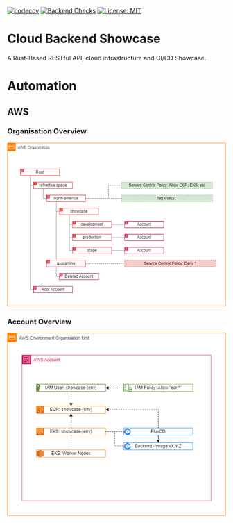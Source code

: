 [![codecov](https://codecov.io/gh/alexandertgtalbot/cloud-backend-showcase/graph/badge.svg?token=M2GJ1VPHTT)](https://codecov.io/gh/alexandertgtalbot/cloud-backend-showcase)
[![Backend Checks](https://github.com/alexandertgtalbot/cloud-backend-showcase/actions/workflows/backend-checks.yml/badge.svg?branch=main)](https://github.com/alexandertgtalbot/cloud-backend-showcase/actions/workflows/backend-checks.yml)
[![License: MIT](https://img.shields.io/badge/License-MIT-blue.svg)](https://github.com/alexandertgtalbot/cloud-backend-showcase/blob/main/LICENSE)

# Cloud Backend Showcase
A Rust-Based RESTful API, cloud infrastructure and CI/CD Showcase.

# Automation
## AWS
### Organisation Overview

![AWS Multi-Account Organization](./docs/diagram/aws-organisation.drawio.png)

### Account Overview

![AWS Account Deployment Overview](./docs/diagram/aws-account.drawio.png)